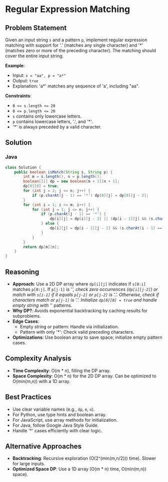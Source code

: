 # Regular Expression Matching

## Problem Statement
Given an input string `s` and a pattern `p`, implement regular expression matching with support for '.' (matches any single character) and '*' (matches zero or more of the preceding character). The matching should cover the entire input string.

**Example**:
- Input: `s = "aa", p = "a*"`
- Output: `true`
- Explanation: 'a*' matches any sequence of 'a', including "aa".

**Constraints**:
- `0 <= s.length <= 20`
- `0 <= p.length <= 20`
- `s` contains only lowercase letters.
- `p` contains lowercase letters, '.', and '*'.
- '*' is always preceded by a valid character.

## Solution

### Java
```java
class Solution {
    public boolean isMatch(String s, String p) {
        int m = s.length(), n = p.length();
        boolean[][] dp = new boolean[m + 1][n + 1];
        dp[0][0] = true;
        for (int j = 2; j <= n; j++) {
            if (p.charAt(j - 1) == '*') dp[0][j] = dp[0][j - 2];
        }
        for (int i = 1; i <= m; i++) {
            for (int j = 1; j <= n; j++) {
                if (p.charAt(j - 1) == '*') {
                    dp[i][j] = dp[i][j - 2] || (dp[i - 1][j] && (s.charAt(i - 1) == p.charAt(j - 2) || p.charAt(j - 2) == '.'));
                } else {
                    dp[i][j] = dp[i - 1][j - 1] && (s.charAt(i - 1) == p.charAt(j - 1) || p.charAt(j - 1) == '.');
                }
            }
        }
        return dp[m][n];
    }
}
```

## Reasoning
- **Approach**: Use a 2D DP array where `dp[i][j]` indicates if `s[0:i]` matches `p[0:j]`. If `p[j-1]` is '*', check zero occurrences (`dp[i][j-2]`) or match with `s[i-1]` if it equals `p[j-2]` or `p[j-2]` is '.'. Otherwise, check if characters match or `p[j-1]` is '.'. Initialize `dp[0][0] = true` and handle empty string with '*' patterns.
- **Why DP?**: Avoids exponential backtracking by caching results for subproblems.
- **Edge Cases**:
  - Empty string or pattern: Handle via initialization.
  - Pattern with only '*': Check valid preceding characters.
- **Optimizations**: Use boolean array to save space; initialize empty pattern cases.

## Complexity Analysis
- **Time Complexity**: O(m * n), filling the DP array.
- **Space Complexity**: O(m * n) for the 2D DP array. Can be optimized to O(min(m,n)) with a 1D array.

## Best Practices
- Use clear variable names (e.g., `dp`, `m`, `n`).
- For Python, use type hints and boolean array.
- For JavaScript, use array methods for initialization.
- For Java, follow Google Java Style Guide.
- Handle '*' cases efficiently with clear logic.

## Alternative Approaches
- **Backtracking**: Recursive exploration (O(2^(min(m,n/2))) time). Slower for large inputs.
- **Optimized Space DP**: Use a 1D array (O(m * n) time, O(min(m,n)) space).